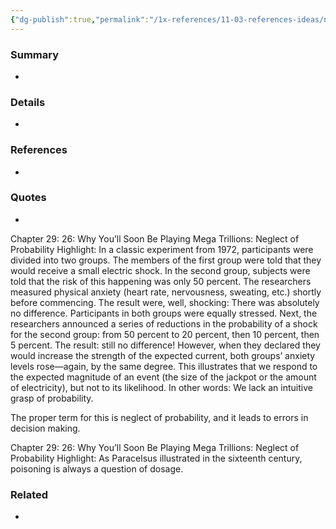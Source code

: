 ```yaml
---
{"dg-publish":true,"permalink":"/1x-references/11-03-references-ideas/neglect-of-probability/"}
---
```



### Summary
- 

### Details
- 

### References
- 

### Quotes
- 
Chapter 29: 26: Why You’ll Soon Be Playing Mega Trillions: Neglect of Probability
Highlight: In a classic experiment from 1972, participants were divided into two groups. The members of the first group were told that they would receive a small electric shock. In the second group, subjects were told that the risk of this happening was only 50 percent. The researchers measured physical anxiety (heart rate, nervousness, sweating, etc.) shortly before commencing. The result were, well, shocking: There was absolutely no difference. Participants in both groups were equally stressed. Next, the researchers announced a series of reductions in the probability of a shock for the second group: from 50 percent to 20 percent, then 10 percent, then 5 percent. The result: still no difference! However, when they declared they would increase the strength of the expected current, both groups’ anxiety levels rose—again, by the same degree. This illustrates that we respond to the expected magnitude of an event (the size of the jackpot or the amount of electricity), but not to its likelihood. In other words: We lack an intuitive grasp of probability.

  The proper term for this is neglect of probability, and it leads to errors in decision making. 


Chapter 29: 26: Why You’ll Soon Be Playing Mega Trillions: Neglect of Probability
Highlight:  As Paracelsus illustrated in the sixteenth century, poisoning is always a question of dosage.

### Related
- 